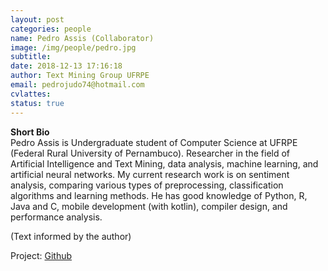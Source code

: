 ```yaml
---
layout: post
categories: people
name: Pedro Assis (Collaborator)
image: /img/people/pedro.jpg
subtitle: 
date: 2018-12-13 17:16:18
author: Text Mining Group UFRPE
email: pedrojudo74@hotmail.com
cvlattes: 
status: true
---
```


<b>Short Bio</b><br/>
Pedro Assis is Undergraduate student of Computer Science at UFRPE (Federal Rural University of Pernambuco). 
Researcher in the field of Artificial Intelligence and Text Mining, data analysis, machine learning, and artificial neural networks.
My current research work is on sentiment analysis, comparing various types of preprocessing, classification algorithms and learning methods. 
He has good knowledge of Python, R, Java and C, mobile development (with kotlin), compiler design, and performance analysis.

(Text informed by the author)

Project: [Github]()